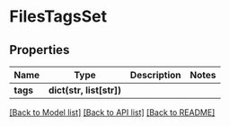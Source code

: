 # FilesTagsSet

## Properties
Name | Type | Description | Notes
------------ | ------------- | ------------- | -------------
**tags** | **dict(str, list[str])** |  | 

[[Back to Model list]](../README.md#documentation-for-models) [[Back to API list]](../README.md#documentation-for-api-endpoints) [[Back to README]](../README.md)

